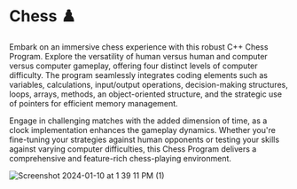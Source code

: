 # Chess ♟️

Embark on an immersive chess experience with this robust C++ Chess Program. Explore the versatility of human versus human and computer versus computer gameplay, offering four distinct levels of computer difficulty. The program seamlessly integrates coding elements such as variables, calculations, input/output operations, decision-making structures, loops, arrays, methods, an object-oriented structure, and the strategic use of pointers for efficient memory management.

Engage in challenging matches with the added dimension of time, as a clock implementation enhances the gameplay dynamics. Whether you're fine-tuning your strategies against human opponents or testing your skills against varying computer difficulties, this Chess Program delivers a comprehensive and feature-rich chess-playing environment.

![Screenshot 2024-01-10 at 1 39 11 PM (1)](https://github.com/AnirudhGoel2004/Chess/assets/86214734/c9a1497f-dd87-4e63-972d-640ec7da4354)

